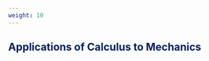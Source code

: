 ```yaml
---
weight: 10
---
```


## <span style="color:RGB(0,32,96"> Applications of Calculus to Mechanics </span> 
<br>